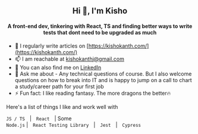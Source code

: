 <!--
**KishokanthJeganathan/KishokanthJeganathan** is a ✨ _special_ ✨ repository because its `README.md` (this file) appears on your GitHub profile.

Here are some ideas to get you started:

- 🔭 I’m currently working on ...
- 🌱 I’m currently learning ...
- 👯 I’m looking to collaborate on ...
- 🤔 I’m looking for help with ...
- 💬 Ask me about ...
- 📫 How to reach me: ...
- 😄 Pronouns: ...
- ⚡ Fun fact: ...
-->
<h2 align="center">Hi 👋, I'm Kisho</h1>
<h4 align="center">A front-end dev, tinkering with React, TS and finding better ways to write tests that dont need to be upgraded as much</h3>

- 📝 I regularly write articles on [https://kishokanth.com/](https://kishokanth.com/)
- 📫 I am reachable at kishokanthj@gmail.com
- 🤝 You can also find me on [LinkedIn](https://www.linkedin.com/in/kishokanthjeganathan/)
- 💬 Ask me about - Any technical questions of course. But I also welcome questions on how to break into IT and is happy to jump on a call to chart a study/career path for your first job
- ⚡ Fun fact: I like reading fantasy. The more dragons the better🔥

<p> Here's a list of things I like and work well with </p>

<code>JS / TS</code> &numsp;| &numsp;<code>React</code> &numsp;| Some&numsp;<code> Node.js</code> | &numsp;<code>React Testing Library</code> &numsp;| &numsp;<code>Jest</code> &numsp;| &numsp;<code>Cypress</code> &numsp;

